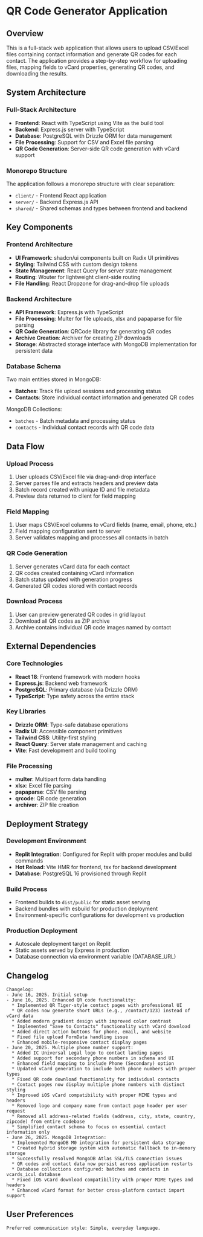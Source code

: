 # QR Code Generator Application

## Overview

This is a full-stack web application that allows users to upload CSV/Excel files containing contact information and generate QR codes for each contact. The application provides a step-by-step workflow for uploading files, mapping fields to vCard properties, generating QR codes, and downloading the results.

## System Architecture

### Full-Stack Architecture
- **Frontend**: React with TypeScript using Vite as the build tool
- **Backend**: Express.js server with TypeScript
- **Database**: PostgreSQL with Drizzle ORM for data management
- **File Processing**: Support for CSV and Excel file parsing
- **QR Code Generation**: Server-side QR code generation with vCard support

### Monorepo Structure
The application follows a monorepo structure with clear separation:
- `client/` - Frontend React application
- `server/` - Backend Express.js API
- `shared/` - Shared schemas and types between frontend and backend

## Key Components

### Frontend Architecture
- **UI Framework**: shadcn/ui components built on Radix UI primitives
- **Styling**: Tailwind CSS with custom design tokens
- **State Management**: React Query for server state management
- **Routing**: Wouter for lightweight client-side routing
- **File Handling**: React Dropzone for drag-and-drop file uploads

### Backend Architecture
- **API Framework**: Express.js with TypeScript
- **File Processing**: Multer for file uploads, xlsx and papaparse for file parsing
- **QR Code Generation**: QRCode library for generating QR codes
- **Archive Creation**: Archiver for creating ZIP downloads
- **Storage**: Abstracted storage interface with MongoDB implementation for persistent data

### Database Schema
Two main entities stored in MongoDB:
- **Batches**: Track file upload sessions and processing status
- **Contacts**: Store individual contact information and generated QR codes

MongoDB Collections:
- `batches` - Batch metadata and processing status
- `contacts` - Individual contact records with QR code data

## Data Flow

### Upload Process
1. User uploads CSV/Excel file via drag-and-drop interface
2. Server parses file and extracts headers and preview data
3. Batch record created with unique ID and file metadata
4. Preview data returned to client for field mapping

### Field Mapping
1. User maps CSV/Excel columns to vCard fields (name, email, phone, etc.)
2. Field mapping configuration sent to server
3. Server validates mapping and processes all contacts in batch

### QR Code Generation
1. Server generates vCard data for each contact
2. QR codes created containing vCard information
3. Batch status updated with generation progress
4. Generated QR codes stored with contact records

### Download Process
1. User can preview generated QR codes in grid layout
2. Download all QR codes as ZIP archive
3. Archive contains individual QR code images named by contact

## External Dependencies

### Core Technologies
- **React 18**: Frontend framework with modern hooks
- **Express.js**: Backend web framework
- **PostgreSQL**: Primary database (via Drizzle ORM)
- **TypeScript**: Type safety across the entire stack

### Key Libraries
- **Drizzle ORM**: Type-safe database operations
- **Radix UI**: Accessible component primitives
- **Tailwind CSS**: Utility-first styling
- **React Query**: Server state management and caching
- **Vite**: Fast development and build tooling

### File Processing
- **multer**: Multipart form data handling
- **xlsx**: Excel file parsing
- **papaparse**: CSV file parsing
- **qrcode**: QR code generation
- **archiver**: ZIP file creation

## Deployment Strategy

### Development Environment
- **Replit Integration**: Configured for Replit with proper modules and build commands
- **Hot Reload**: Vite HMR for frontend, tsx for backend development
- **Database**: PostgreSQL 16 provisioned through Replit

### Build Process
- Frontend builds to `dist/public` for static asset serving
- Backend bundles with esbuild for production deployment
- Environment-specific configurations for development vs production

### Production Deployment
- Autoscale deployment target on Replit
- Static assets served by Express in production
- Database connection via environment variable (DATABASE_URL)

## Changelog

```
Changelog:
- June 16, 2025. Initial setup
- June 16, 2025. Enhanced QR code functionality:
  * Implemented QR Tiger-style contact pages with professional UI
  * QR codes now generate short URLs (e.g., /contact/123) instead of vCard data
  * Added modern gradient design with improved color contrast
  * Implemented "Save to Contacts" functionality with vCard download
  * Added direct action buttons for phone, email, and website
  * Fixed file upload FormData handling issue
  * Enhanced mobile-responsive contact display pages
- June 20, 2025. Multiple phone number support:
  * Added IC Universal Legal logo to contact landing pages
  * Added support for secondary phone numbers in schema and UI
  * Enhanced field mapping to include Phone (Secondary) option
  * Updated vCard generation to include both phone numbers with proper types
  * Fixed QR code download functionality for individual contacts
  * Contact pages now display multiple phone numbers with distinct styling
  * Improved iOS vCard compatibility with proper MIME types and headers
  * Removed logo and company name from contact page header per user request
  * Removed all address-related fields (address, city, state, country, zipcode) from entire codebase
  * Simplified contact schema to focus on essential contact information only
- June 26, 2025. MongoDB Integration:
  * Implemented MongoDB M0 integration for persistent data storage
  * Created hybrid storage system with automatic fallback to in-memory storage
  * Successfully resolved MongoDB Atlas SSL/TLS connection issues
  * QR codes and contact data now persist across application restarts
  * Database collections configured: batches and contacts in vcards_icul database
  * Fixed iOS vCard download compatibility with proper MIME types and headers
  * Enhanced vCard format for better cross-platform contact import support
```

## User Preferences

```
Preferred communication style: Simple, everyday language.
```